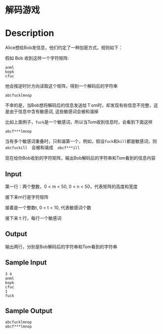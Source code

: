 # 解码游戏

# Description
Alice想给Bob发信息，他们约定了一种加密方式，规则如下：

假如 Bob 收到这样一个字符矩阵:
```
anml
bopk
cfuc
```
他会按逆时针方向读取这个矩阵，得到一个解码后的字符串
```
abcfucklmnop
```
不幸的是，当Bob想将解码后的信息发送给Ｔom时，却发现有些信息不完整，这是由于信息中含有敏感词, 这些敏感词会被和谐掉

比如上面例子，`fuck`是一个敏感词，所以当Tom收到信息时，会看到下面这样
```
abcf***lmnop
```
当有多个敏感词重叠时，只和谐第一个，例如，假设`fuck`和`kill`都是敏感词，则
`abcfuckill`　会被和谐成　`abcf***ill`

现在给你Bob收到的字符矩阵，输出Bob解码后的字符串和Tom看到的信息内容

## Input
第一行：两个整数，0 < m < 50, 0 < n < 50，代表矩阵的高度和宽度

接下来ｍ行是字符矩阵

接着是一个整数t, 0 < t < 10, 代表敏感词个数

接下来ｔ行，每行一个敏感词

## Output
输出两行，分别是Bob解码后的字符串和Tom看到的字符串

## Sample Input
```
3 4
anml
bopk
cfuc
1
fuck
```

## Sample Output
```
abcfucklmnop
abcf***lmnop
```




